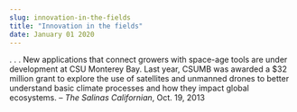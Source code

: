 ```yaml
---
slug: innovation-in-the-fields
title: "Innovation in the fields"
date: January 01 2020
---
```


 
<p>
  . . . New applications that connect growers with space-age tools are under
  development at CSU Monterey Bay. Last year, CSUMB was awarded a $32 million
  grant to explore the use of satellites and unmanned drones to better
  understand basic climate processes and how they impact global ecosystems. –
  <em>The Salinas Californian</em>, Oct. 19, 2013
</p>
 
